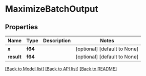 # MaximizeBatchOutput

## Properties
Name | Type | Description | Notes
------------ | ------------- | ------------- | -------------
**x** | **f64** |  | [optional] [default to None]
**result** | **f64** |  | [optional] [default to None]

[[Back to Model list]](../README.md#documentation-for-models) [[Back to API list]](../README.md#documentation-for-api-endpoints) [[Back to README]](../README.md)


